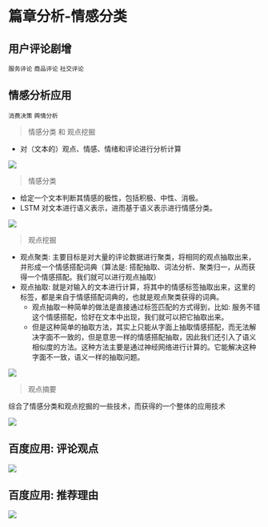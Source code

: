 # 篇章分析-情感分类

## 用户评论剧增

`服务评论` `商品评论` `社交评论`

## 情感分析应用

`消费决策`  `舆情分析`

> 情感分类 和 观点挖掘

* 对（文本的）观点、情感、情绪和评论进行分析计算

![](http://data.apachecn.org/img/AiLearning/nlp/3.3.篇章分析-情感分类/情感分类和观点挖掘.jpg)

> 情感分类

* 给定一个文本判断其情感的极性，包括积极、中性、消极。
* LSTM 对文本进行语义表示，进而基于语义表示进行情感分类。

![](http://data.apachecn.org/img/AiLearning/nlp/3.3.篇章分析-情感分类/情感分类.jpg)

> 观点挖掘

* 观点聚类: 主要目标是对大量的评论数据进行聚类，将相同的观点抽取出来，并形成一个情感搭配词典（算法是: 搭配抽取、词法分析、聚类归一，从而获得一个情感搭配。我们就可以进行观点抽取）
* 观点抽取: 就是对输入的文本进行计算，将其中的情感标签抽取出来，这里的标签，都是来自于情感搭配词典的，也就是观点聚类获得的词典。
    * 观点抽取一种简单的做法是直接通过标签匹配的方式得到，比如: 服务不错这个情感搭配，恰好在文本中出现，我们就可以把它抽取出来。
    * 但是这种简单的抽取方法，其实上只能从字面上抽取情感搭配，而无法解决字面不一致的，但是意思一样的情感搭配抽取，因此我们还引入了语义相似度的方法。这种方法主要是通过神经网络进行计算的。它能解决这种字面不一致，语义一样的抽取问题。

![](http://data.apachecn.org/img/AiLearning/nlp/3.3.篇章分析-情感分类/观点挖掘.jpg)

> 观点摘要

综合了情感分类和观点挖掘的一些技术，而获得的一个整体的应用技术

![](http://data.apachecn.org/img/AiLearning/nlp/3.3.篇章分析-情感分类/观点摘要.jpg)

## 百度应用: 评论观点

![](http://data.apachecn.org/img/AiLearning/nlp/3.3.篇章分析-情感分类/百度应用评论观点.jpg)

## 百度应用: 推荐理由

![](http://data.apachecn.org/img/AiLearning/nlp/3.3.篇章分析-情感分类/百度应用推荐理由.jpg)
